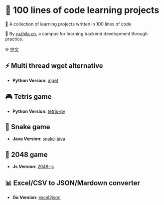 # 📖 100 lines of code learning projects

🚀 A collection of learning projects written in 100 lines of code

💁 By [ruzhila.cn](http://ruzhila.cn/?from=github_100_line_code), a campus for learning backend development through practice.

🌐 [中文](./README.cn.md)

## ⚡ Multi thread wget alternative 
 - **Python Version**: [mget](https://github.com/ruzhila/mget)
  
## 🎮 Tetris game 
 - **Python Version**: [tetris-py](https://github.com/ruzhila/tetris-py)

## 🐍 Snake game
 - **Java Version**: [snake-java](https://github.com/ruzhila/snake-java)

## 🔢 2048 game
 - **Js Version**: [2048-js](https://github.com/ruzhila/2048-js)
  
## 📊 Excel/CSV to JSON/Mardown converter
 - **Go Version**: [excel2json](https://github.com/ruzhila/excel_csv_to_json_or_markdown)
